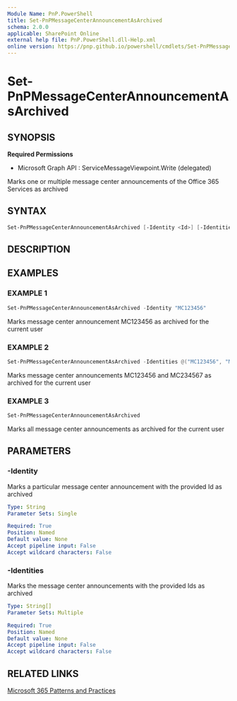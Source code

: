```yaml
---
Module Name: PnP.PowerShell
title: Set-PnPMessageCenterAnnouncementAsArchived
schema: 2.0.0
applicable: SharePoint Online
external help file: PnP.PowerShell.dll-Help.xml
online version: https://pnp.github.io/powershell/cmdlets/Set-PnPMessageCenterAnnouncementAsArchived.html
---
```

 
# Set-PnPMessageCenterAnnouncementAsArchived

## SYNOPSIS

**Required Permissions**

  * Microsoft Graph API : ServiceMessageViewpoint.Write (delegated)

Marks one or multiple message center announcements of the Office 365 Services as archived

## SYNTAX

```powershell
Set-PnPMessageCenterAnnouncementAsArchived [-Identity <Id>] [-Identities <Ids>] [<CommonParameters>]
```

## DESCRIPTION

## EXAMPLES

### EXAMPLE 1
```powershell
Set-PnPMessageCenterAnnouncementAsArchived -Identity "MC123456"
```

Marks message center announcement MC123456 as archived for the current user

### EXAMPLE 2
```powershell
Set-PnPMessageCenterAnnouncementAsArchived -Identities @("MC123456", "MC234567")
```

Marks message center announcements MC123456 and MC234567 as archived for the current user

### EXAMPLE 3
```powershell
Set-PnPMessageCenterAnnouncementAsArchived
```

Marks all message center announcements as archived for the current user

## PARAMETERS

### -Identity
Marks a particular message center announcement with the provided Id as archived
```yaml
Type: String
Parameter Sets: Single

Required: True
Position: Named
Default value: None
Accept pipeline input: False
Accept wildcard characters: False
```

### -Identities
Marks the message center announcements with the provided Ids as archived
```yaml
Type: String[]
Parameter Sets: Multiple

Required: True
Position: Named
Default value: None
Accept pipeline input: False
Accept wildcard characters: False
```

## RELATED LINKS

[Microsoft 365 Patterns and Practices](https://aka.ms/m365pnp)